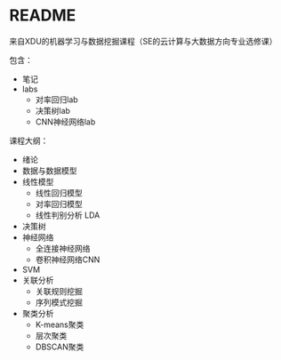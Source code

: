 # README

来自XDU的机器学习与数据挖掘课程（SE的云计算与大数据方向专业选修课）

包含：

- 笔记
- labs
  - 对率回归lab
  - 决策树lab
  - CNN神经网络lab

课程大纲：

- 绪论
- 数据与数据模型
- 线性模型
  - 线性回归模型
  - 对率回归模型
  - 线性判别分析 LDA
- 决策树
- 神经网络
  - 全连接神经网络
  - 卷积神经网络CNN
- SVM
- 关联分析
  - 关联规则挖掘
  - 序列模式挖掘
- 聚类分析
  - K-means聚类
  - 层次聚类
  - DBSCAN聚类